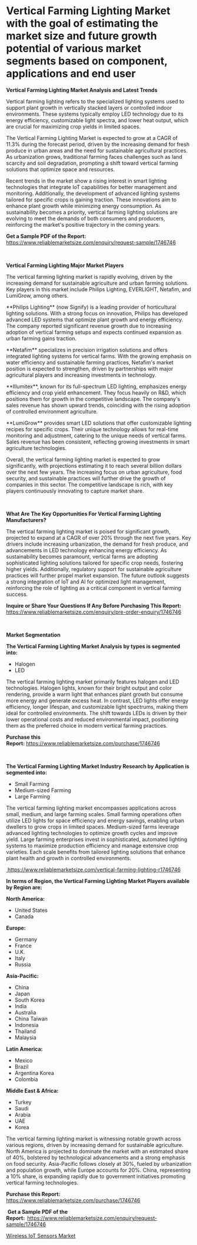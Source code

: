 <p><h1>Vertical Farming Lighting Market with the goal of estimating the market size and future growth potential of various market segments based on component, applications and end user</h1></p><p><strong>Vertical Farming Lighting Market Analysis and Latest Trends</strong></p>
<p><p>Vertical farming lighting refers to the specialized lighting systems used to support plant growth in vertically stacked layers or controlled indoor environments. These systems typically employ LED technology due to its energy efficiency, customizable light spectra, and lower heat output, which are crucial for maximizing crop yields in limited spaces.</p><p>The Vertical Farming Lighting Market is expected to grow at a CAGR of 11.3% during the forecast period, driven by the increasing demand for fresh produce in urban areas and the need for sustainable agricultural practices. As urbanization grows, traditional farming faces challenges such as land scarcity and soil degradation, prompting a shift toward vertical farming solutions that optimize space and resources.</p><p>Recent trends in the market show a rising interest in smart lighting technologies that integrate IoT capabilities for better management and monitoring. Additionally, the development of advanced lighting systems tailored for specific crops is gaining traction. These innovations aim to enhance plant growth while minimizing energy consumption. As sustainability becomes a priority, vertical farming lighting solutions are evolving to meet the demands of both consumers and producers, reinforcing the market's positive trajectory in the coming years.</p></p>
<p><strong>Get a Sample PDF of the Report:&nbsp;</strong> <a href="https://www.reliablemarketsize.com/enquiry/request-sample/1746746?utm_campaign=2316&utm_medium=2&utm_source=Github&utm_content=ia&utm_term=10022025&utm_id=vertical-farming-lighting">https://www.reliablemarketsize.com/enquiry/request-sample/1746746</a></p>
<p>&nbsp;</p>
<p><strong>Vertical Farming Lighting Major Market Players</strong></p>
<p><p>The vertical farming lighting market is rapidly evolving, driven by the increasing demand for sustainable agriculture and urban farming solutions. Key players in this market include Philips Lighting, EVERLIGHT, Netafim, and LumiGrow, among others.</p><p>**Philips Lighting** (now Signify) is a leading provider of horticultural lighting solutions. With a strong focus on innovation, Philips has developed advanced LED systems that optimize plant growth and energy efficiency. The company reported significant revenue growth due to increasing adoption of vertical farming setups and expects continued expansion as urban farming gains traction.</p><p>**Netafim** specializes in precision irrigation solutions and offers integrated lighting systems for vertical farms. With the growing emphasis on water efficiency and sustainable farming practices, Netafim's market position is expected to strengthen, driven by partnerships with major agricultural players and increasing investments in technology.</p><p>**Illumitex**, known for its full-spectrum LED lighting, emphasizes energy efficiency and crop yield enhancement. They focus heavily on R&D, which positions them for growth in the competitive landscape. The company's sales revenue has shown upward trends, coinciding with the rising adoption of controlled environment agriculture.</p><p>**LumiGrow** provides smart LED solutions that offer customizable lighting recipes for specific crops. Their unique technology allows for real-time monitoring and adjustment, catering to the unique needs of vertical farms. Sales revenue has been consistent, reflecting growing investments in smart agriculture technologies.</p><p>Overall, the vertical farming lighting market is expected to grow significantly, with projections estimating it to reach several billion dollars over the next few years. The increasing focus on urban agriculture, food security, and sustainable practices will further drive the growth of companies in this sector. The competitive landscape is rich, with key players continuously innovating to capture market share.</p></p>
<p>&nbsp;</p>
<p><strong>What Are The Key Opportunities For Vertical Farming Lighting Manufacturers?</strong></p>
<p><p>The vertical farming lighting market is poised for significant growth, projected to expand at a CAGR of over 20% through the next five years. Key drivers include increasing urbanization, the demand for fresh produce, and advancements in LED technology enhancing energy efficiency. As sustainability becomes paramount, vertical farms are adopting sophisticated lighting solutions tailored for specific crop needs, fostering higher yields. Additionally, regulatory support for sustainable agriculture practices will further propel market expansion. The future outlook suggests a strong integration of IoT and AI for optimized light management, reinforcing the role of lighting as a critical component in vertical farming success.</p></p>
<p><strong>Inquire or Share Your Questions If Any Before Purchasing This Report:</strong> <a href="https://www.reliablemarketsize.com/enquiry/pre-order-enquiry/1746746?utm_campaign=2316&utm_medium=2&utm_source=Github&utm_content=ia&utm_term=10022025&utm_id=vertical-farming-lighting">https://www.reliablemarketsize.com/enquiry/pre-order-enquiry/1746746</a></p>
<p>&nbsp;</p>
<p><strong>Market Segmentation</strong></p>
<p><strong>The Vertical Farming Lighting Market Analysis by types is segmented into:</strong></p>
<p><ul><li>Halogen</li><li>LED</li></ul></p>
<p><p>The vertical farming lighting market primarily features halogen and LED technologies. Halogen lights, known for their bright output and color rendering, provide a warm light that enhances plant growth but consume more energy and generate excess heat. In contrast, LED lights offer energy efficiency, longer lifespan, and customizable light spectrums, making them ideal for controlled environments. The shift towards LEDs is driven by their lower operational costs and reduced environmental impact, positioning them as the preferred choice in modern vertical farming practices.</p></p>
<p><strong>Purchase this Report:&nbsp;</strong><a href="https://www.reliablemarketsize.com/purchase/1746746?utm_campaign=2316&utm_medium=2&utm_source=Github&utm_content=ia&utm_term=10022025&utm_id=vertical-farming-lighting">https://www.reliablemarketsize.com/purchase/1746746</a></p>
<p>&nbsp;</p>
<p><strong>The Vertical Farming Lighting Market Industry Research by Application is segmented into:</strong></p>
<p><ul><li>Small Farming</li><li>Medium-sized Farming</li><li>Large Farming</li></ul></p>
<p><p>The vertical farming lighting market encompasses applications across small, medium, and large farming scales. Small farming operations often utilize LED lights for space efficiency and energy savings, enabling urban dwellers to grow crops in limited spaces. Medium-sized farms leverage advanced lighting technologies to optimize growth cycles and improve yield. Large farming enterprises invest in sophisticated, automated lighting systems to maximize production efficiency and manage extensive crop varieties. Each scale benefits from tailored lighting solutions that enhance plant health and growth in controlled environments.</p></p>
<p><a href="https://www.reliablemarketsize.com/vertical-farming-lighting-r1746746?utm_campaign=2316&utm_medium=2&utm_source=Github&utm_content=ia&utm_term=10022025&utm_id=vertical-farming-lighting">&nbsp;https://www.reliablemarketsize.com/vertical-farming-lighting-r1746746</a></p>
<p><strong>In terms of Region, the Vertical Farming Lighting Market Players available by Region are:</strong></p>
<p>
    <p> <strong> North America: </strong>
        <ul>
            <li>United States</li>
            <li>Canada</li>
        </ul>
        </p> 
    <p> <strong> Europe: </strong>
        <ul>
            <li>Germany</li>
            <li>France</li>
            <li>U.K.</li>
            <li>Italy</li>
            <li>Russia</li>
        </ul>
        </p> 
    <p> <strong> Asia-Pacific: </strong>
        <ul>
            <li>China</li>
            <li>Japan</li>
            <li>South Korea</li>
            <li>India</li>
            <li>Australia</li>
            <li>China Taiwan</li>
            <li>Indonesia</li>
            <li>Thailand</li>
            <li>Malaysia</li>
        </ul>
        </p> 
    <p> <strong> Latin America: </strong>
        <ul>
            <li>Mexico</li>
            <li>Brazil</li>
            <li>Argentina Korea</li>
            <li>Colombia</li>
        </ul>
        </p> 
    <p> <strong> Middle East & Africa: </strong>
        <ul>
            <li>Turkey</li>
            <li>Saudi</li>
            <li>Arabia</li>
            <li>UAE</li>
            <li>Korea</li>
        </ul>
    </p>
    </p>
<p><p>The vertical farming lighting market is witnessing notable growth across various regions, driven by increasing demand for sustainable agriculture. North America is projected to dominate the market with an estimated share of 40%, bolstered by technological advancements and a strong emphasis on food security. Asia-Pacific follows closely at 30%, fueled by urbanization and population growth, while Europe accounts for 20%. China, representing a 10% share, is expanding rapidly due to government initiatives promoting vertical farming technologies.</p></p>
<p><strong>Purchase this Report: </strong><a href="https://www.reliablemarketsize.com/purchase/1746746?utm_campaign=2316&utm_medium=2&utm_source=Github&utm_content=ia&utm_term=10022025&utm_id=vertical-farming-lighting">https://www.reliablemarketsize.com/purchase/1746746</a></p>
<p>&nbsp;<strong>Get a Sample PDF of the Report:&nbsp;&nbsp;</strong><a href="https://www.reliablemarketsize.com/enquiry/request-sample/1746746?utm_campaign=2316&utm_medium=2&utm_source=Github&utm_content=ia&utm_term=10022025&utm_id=vertical-farming-lighting">https://www.reliablemarketsize.com/enquiry/request-sample/1746746</a></p>
<p><strong></strong></p>
<p><p><a href="https://github.com/arnoldannice0/Market-Research-Report-List-1/blob/main/wireless-iot-sensors-market.md?utm_campaign=2316&utm_medium=2&utm_source=Github&utm_content=ia&utm_term=10022025&utm_id=vertical-farming-lighting">Wireless IoT Sensors Market</a></p></p>